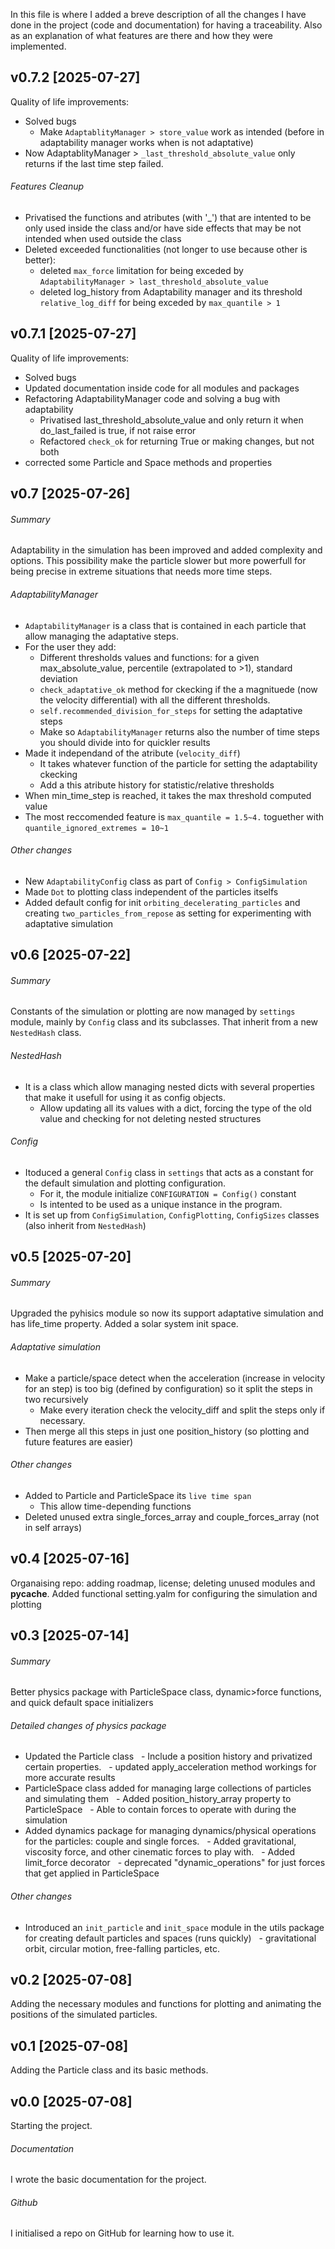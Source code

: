 In this file is where I added a breve description of all the changes I have done in the project (code and documentation) for having a traceability. Also as an explanation of what features are there and how they were implemented.

## v0.7.2 [2025-07-27]
Quality of life improvements:
- Solved bugs
  - Make `AdaptablityManager > store_value` work as intended (before in adaptability manager works when is not adaptative)
- Now AdaptablityManager > `_last_threshold_absolute_value` only returns if the last time step failed.

###### Features Cleanup
- Privatised the functions and atributes (with '_') that are intented to be only used inside the class and/or have side effects that may be not intended when used outside the class
- Deleted exceeded functionalities (not longer to use because other is better):
  - deleted `max_force` limitation for being exceded by `AdaptabilityManager > last_threshold_absolute_value`
  - deleted log_history from Adaptability manager and its threshold `relative_log_diff` for being exceded by `max_quantile > 1`

## v0.7.1 [2025-07-27]
Quality of life improvements:
- Solved bugs
- Updated documentation inside code for all modules and packages 
- Refactoring AdaptabilityManager code and solving a bug with adaptability
  - Privatised last_threshold_absolute_value and only return it when do_last_failed is true, if not raise error
  - Refactored `check_ok` for returning True or making changes, but not both
- corrected some Particle and Space methods and properties

## v0.7 [2025-07-26]
###### Summary
Adaptability in the simulation has been improved and added complexity and options. This possibility make the particle slower but more powerfull for being precise in extreme situations that needs more time steps.

###### AdaptabilityManager
- `AdaptabilityManager` is a class that is contained in each particle that allow managing the adaptative steps.
- For the user they add:
  - Different thresholds values and functions: for a given max_absolute_value, percentile (extrapolated to >1), standard deviation
  - `check_adaptative_ok` method for ckecking if the a magnituede (now the velocity differential) with all the different thresholds.
  - `self.recommended_division_for_steps` for setting the adaptative steps
  - Make so `AdaptabilityManager` returns also the number of time steps you should divide into for quickler results
- Made it independand of the atribute (`velocity_diff`) 
  - It takes whatever function of the particle for setting the adaptability ckecking
  - Add a this atribute history for statistic/relative thresholds
- When min_time_step is reached, it takes the max threshold computed value
- The most reccomended feature is `max_quantile = 1.5~4.` toguether with `quantile_ignored_extremes = 10~1`

###### Other changes
- New `AdaptabilityConfig` class as part of `Config > ConfigSimulation`
- Made `Dot` to plotting class independent of the particles itselfs
- Added default config for init `orbiting_decelerating_particles` and creating `two_particles_from_repose` as setting for experimenting with adaptative simulation

## v0.6 [2025-07-22]
###### Summary
Constants of the simulation or plotting are now managed by `settings` module, mainly by `Config` class and its subclasses. That inherit from a new `NestedHash` class.

###### NestedHash
- It is a class which allow managing nested dicts with several properties that make it usefull for using it as config objects.
  - Allow updating all its values with a dict, forcing the type of the old value and checking for not deleting nested structures

###### Config
- Itoduced a general `Config` class in `settings` that acts as a constant for the default simulation and plotting configuration. 
  - For it, the module initialize `CONFIGURATION = Config()` constant
  - Is intented to be used as a unique instance in the program.
- It is set up from `ConfigSimulation`, `ConfigPlotting`, `ConfigSizes` classes (also inherit from `NestedHash`)

## v0.5 [2025-07-20]
###### Summary
Upgraded the pyhisics module so now its support adaptative simulation and has life_time property. Added a solar system init space. 


###### Adaptative simulation
- Make a particle/space detect when the acceleration (increase in velocity for an step) is too big (defined by configuration) so it split the steps in two recursively
  - Make every iteration check the velocity_diff and split the steps only if necessary.
- Then merge all this steps in just one position_history (so plotting and future features are easier)

###### Other changes
- Added to Particle and ParticleSpace its `live time span`
  - This allow time-depending functions
- Deleted unused extra single_forces_array and couple_forces_array (not in self arrays)

## v0.4 [2025-07-16]
Organaising repo: adding roadmap, license; deleting unused modules and __pycache__.
Added functional setting.yalm for configuring the simulation and plotting


## v0.3 [2025-07-14]
###### Summary
Better physics package with ParticleSpace class, dynamic>force functions, and quick default space initializers

###### Detailed changes of physics package
- Updated the Particle class
  - Include a position history and privatized certain properties.
  - updated apply_acceleration method workings for more accurate results
- ParticleSpace class added for managing large collections of particles and simulating them
  - Added position_history_array property to ParticleSpace
  - Able to contain forces to operate with during the simulation
- Added dynamics package for managing dynamics/physical operations for the particles: couple and single forces. 
  - Added gravitational, viscosity force, and other cinematic forces to play with. 
  - Added limit_force decorator
  - deprecated "dynamic_operations" for just forces that get applied in ParticleSpace

###### Other changes
- Introduced an `init_particle` and `init_space` module in the utils package for creating default particles and spaces (runs quickly)
  - gravitational orbit, circular motion, free-falling particles, etc.

## v0.2 [2025-07-08]
Adding the necessary modules and functions for plotting and animating the positions of the simulated particles.

## v0.1 [2025-07-08]
Adding the Particle class and its basic methods.

## v0.0 [2025-07-08]
Starting the project.
###### Documentation
I wrote the basic documentation for the project.
###### Github
I initialised a repo on GitHub for learning how to use it.